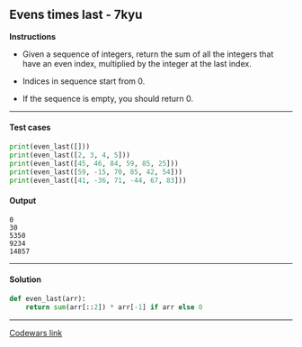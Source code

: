 ## Evens times last - 7kyu

**Instructions**

- Given a sequence of integers, return the sum of all the integers that have an even index, multiplied by the integer at the last index.

- Indices in sequence start from 0.

- If the sequence is empty, you should return 0.

---

#### Test cases

```python
print(even_last([]))
print(even_last([2, 3, 4, 5]))
print(even_last([45, 46, 84, 59, 85, 25]))
print(even_last([59, -15, 70, 85, 42, 54]))
print(even_last([41, -36, 71, -44, 67, 83]))
```

#### Output
```
0
30
5350
9234
14857
```

---

#### Solution

```python
def even_last(arr):
    return sum(arr[::2]) * arr[-1] if arr else 0
```

---

[Codewars link](https://www.codewars.com/kata/5a1a9e5032b8b98477000004)
